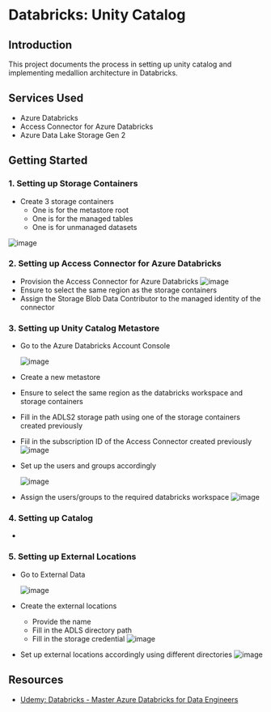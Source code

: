 # Databricks: Unity Catalog

## Introduction

This project documents the process in setting up unity catalog and implementing medallion architecture in Databricks.

## Services Used

- Azure Databricks
- Access Connector for Azure Databricks
- Azure Data Lake Storage Gen 2

## Getting Started

### 1. Setting up Storage Containers

- Create 3 storage containers
  - One is for the metastore root
  - One is for the managed tables
  - One is for unmanaged datasets

![image](https://github.com/user-attachments/assets/139ae8a1-171e-499b-abc5-9d5f00160c4c)

### 2. Setting up Access Connector for Azure Databricks

- Provision the Access Connector for Azure Databricks
  ![image](https://github.com/user-attachments/assets/ca0e1972-322d-41ae-b831-f2467dd3c1f8)
- Ensure to select the same region as the storage containers
- Assign the Storage Blob Data Contributor to the managed identity of the connector

### 3. Setting up Unity Catalog Metastore

- Go to the Azure Databricks Account Console

  ![image](https://github.com/user-attachments/assets/1bae207f-e28e-4c79-9ba3-e8cf06379553)
- Create a new metastore
 - Ensure to select the same region as the databricks workspace and storage containers
 - Fill in the ADLS2 storage path using one of the storage containers created previously
 - Fiil in the subscription ID of the Access Connector created previously
![image](https://github.com/user-attachments/assets/fa43c67c-ab34-48f9-80e1-e0f13ebbed17)
- Set up the users and groups accordingly

  ![image](https://github.com/user-attachments/assets/cf1d2316-4aec-4643-942a-30c478cce3c4)
- Assign the users/groups to the required databricks workspace
![image](https://github.com/user-attachments/assets/970b435d-c1e5-492c-a18b-60da45df1a92)

### 4. Setting up Catalog

- 

### 5. Setting up External Locations

- Go to External Data

  ![image](https://github.com/user-attachments/assets/45d969ca-e8bb-4fc0-a1c7-4c4ed2a398b1)

- Create the external locations
  - Provide the name 
  - Fill in the ADLS directory path
  - Fill in the storage credential
  ![image](https://github.com/user-attachments/assets/fa7bc57a-8a89-4886-9e20-d4e69f1501e6)

- Set up external locations accordingly using different directories
![image](https://github.com/user-attachments/assets/eea7a0af-c199-4033-a586-dea504e35a7d)




## Resources

- [Udemy: Databricks - Master Azure Databricks for Data Engineers](https://www.udemy.com/course/master-azure-databricks-for-data-engineers/)
